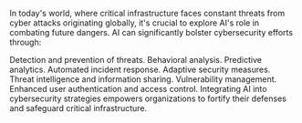In today's world, where critical infrastructure faces constant threats from cyber attacks originating globally, it's crucial to explore AI's role in combating future dangers. AI can significantly bolster cybersecurity efforts through:

Detection and prevention of threats.
Behavioral analysis.
Predictive analytics.
Automated incident response.
Adaptive security measures.
Threat intelligence and information sharing.
Vulnerability management.
Enhanced user authentication and access control.
Integrating AI into cybersecurity strategies empowers organizations to fortify their defenses and safeguard critical infrastructure.
